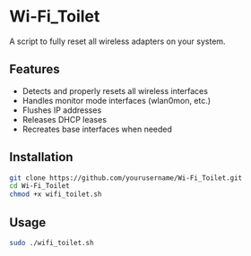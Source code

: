 # Wi-Fi_Toilet

A script to fully reset all wireless adapters on your system.

## Features

- Detects and properly resets all wireless interfaces
- Handles monitor mode interfaces (wlan0mon, etc.)
- Flushes IP addresses
- Releases DHCP leases
- Recreates base interfaces when needed
  
## Installation

```bash
git clone https://github.com/yourusername/Wi-Fi_Toilet.git
cd Wi-Fi_Toilet
chmod +x wifi_toilet.sh
```

## Usage

```bash
sudo ./wifi_toilet.sh
```
